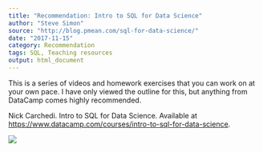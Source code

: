 ```yaml
---
title: "Recommendation: Intro to SQL for Data Science"
author: "Steve Simon"
source: "http://blog.pmean.com/sql-for-data-science/"
date: "2017-11-15"
category: Recommendation
tags: SQL, Teaching resources
output: html_document
---
```


This is a series of videos and homework exercises that you can work on
at your own pace. I have only viewed the outline for this, but anything
from DataCamp comes highly recommended.

<!---More--->

Nick Carchedi. Intro to SQL for Data Science. Available at
<https://www.datacamp.com/courses/intro-to-sql-for-data-science>.

![](../../../web/images/sql-for-data-science01.png)




